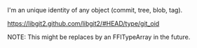 I'm an unique identity of any object (commit, tree, blob, tag).https://libgit2.github.com/libgit2/#HEAD/type/git_oidNOTE: This might be replaces by an FFITypeArray in the future.